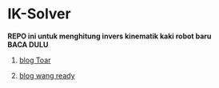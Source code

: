 # IK-Solver
**REPO ini untuk menghitung invers kinematik kaki robot baru**\
**BACA DULU** 
1. [blog Toar](https://handritoar.wordpress.com/2013/08/28/1-kinematik/)

2. [blog wang ready](https://wangready.wordpress.com/2012/06/27/kinematik-invers-untuk-pergerakan-kaki-robot-hexapod-3-sendi/)
